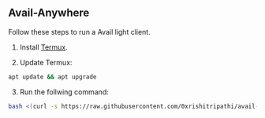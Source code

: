 ## Avail-Anywhere

Follow these steps to run a Avail light client.


1. Install [Termux](https://f-droid.org/repo/com.termux_117.apk).


2. Update Termux:
```bash
apt update && apt upgrade
```

3. Run the follwing command:
```bash
bash <(curl -s https://raw.githubusercontent.com/0xrishitripathi/avail-anywhere/main/avail-anywhere.sh)
```
